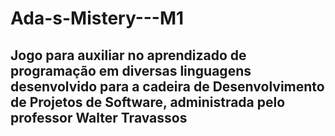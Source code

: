 # Ada-s-Mistery---M1
## Jogo para auxiliar no aprendizado de programação em diversas linguagens desenvolvido para a cadeira de Desenvolvimento de Projetos de Software, administrada pelo professor Walter Travassos
